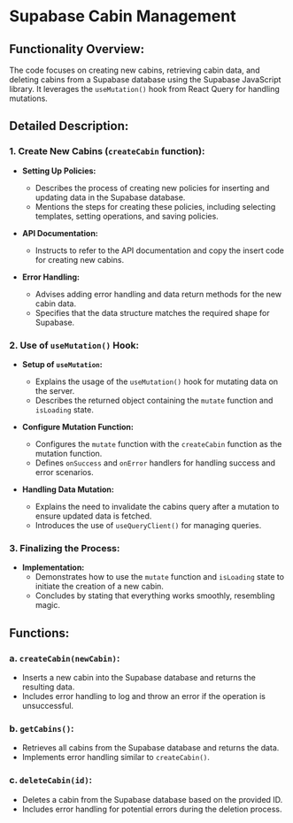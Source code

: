 # Supabase Cabin Management

## Functionality Overview:

The code focuses on creating new cabins, retrieving cabin data, and deleting cabins from a Supabase database using the Supabase JavaScript library. It leverages the `useMutation()` hook from React Query for handling mutations.

## Detailed Description:

### 1. Create New Cabins (`createCabin` function):

- **Setting Up Policies:**

  - Describes the process of creating new policies for inserting and updating data in the Supabase database.
  - Mentions the steps for creating these policies, including selecting templates, setting operations, and saving policies.

- **API Documentation:**

  - Instructs to refer to the API documentation and copy the insert code for creating new cabins.

- **Error Handling:**
  - Advises adding error handling and data return methods for the new cabin data.
  - Specifies that the data structure matches the required shape for Supabase.

### 2. Use of `useMutation()` Hook:

- **Setup of `useMutation`:**

  - Explains the usage of the `useMutation()` hook for mutating data on the server.
  - Describes the returned object containing the `mutate` function and `isLoading` state.

- **Configure Mutation Function:**

  - Configures the `mutate` function with the `createCabin` function as the mutation function.
  - Defines `onSuccess` and `onError` handlers for handling success and error scenarios.

- **Handling Data Mutation:**
  - Explains the need to invalidate the cabins query after a mutation to ensure updated data is fetched.
  - Introduces the use of `useQueryClient()` for managing queries.

### 3. Finalizing the Process:

- **Implementation:**
  - Demonstrates how to use the `mutate` function and `isLoading` state to initiate the creation of a new cabin.
  - Concludes by stating that everything works smoothly, resembling magic.

## Functions:

### a. `createCabin(newCabin)`:

- Inserts a new cabin into the Supabase database and returns the resulting data.
- Includes error handling to log and throw an error if the operation is unsuccessful.

### b. `getCabins()`:

- Retrieves all cabins from the Supabase database and returns the data.
- Implements error handling similar to `createCabin()`.

### c. `deleteCabin(id)`:

- Deletes a cabin from the Supabase database based on the provided ID.
- Includes error handling for potential errors during the deletion process.
